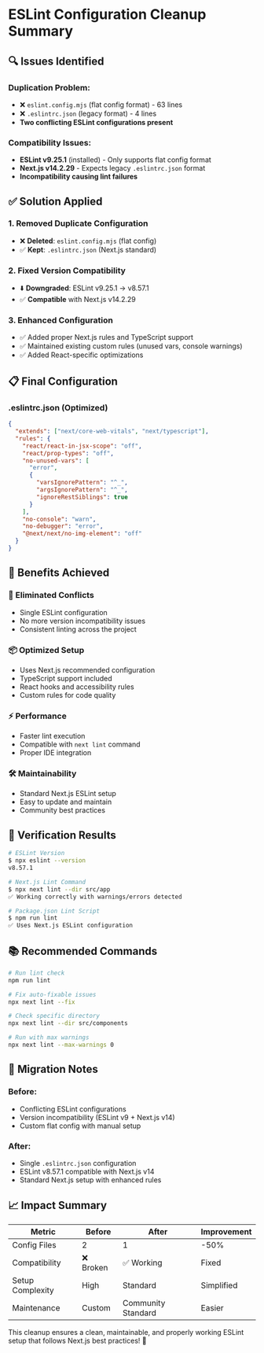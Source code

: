 # ESLint Configuration Cleanup Summary

## 🔍 **Issues Identified**

### **Duplication Problem:**

- ❌ `eslint.config.mjs` (flat config format) - 63 lines
- ❌ `.eslintrc.json` (legacy format) - 4 lines
- **Two conflicting ESLint configurations present**

### **Compatibility Issues:**

- **ESLint v9.25.1** (installed) - Only supports flat config format
- **Next.js v14.2.29** - Expects legacy `.eslintrc.json` format
- **Incompatibility causing lint failures**

## ✅ **Solution Applied**

### **1. Removed Duplicate Configuration**

- ❌ **Deleted**: `eslint.config.mjs` (flat config)
- ✅ **Kept**: `.eslintrc.json` (Next.js standard)

### **2. Fixed Version Compatibility**

- ⬇️ **Downgraded**: ESLint v9.25.1 → v8.57.1
- ✅ **Compatible** with Next.js v14.2.29

### **3. Enhanced Configuration**

- ✅ Added proper Next.js rules and TypeScript support
- ✅ Maintained existing custom rules (unused vars, console warnings)
- ✅ Added React-specific optimizations

## 📋 **Final Configuration**

### **.eslintrc.json (Optimized)**

```json
{
  "extends": ["next/core-web-vitals", "next/typescript"],
  "rules": {
    "react/react-in-jsx-scope": "off",
    "react/prop-types": "off",
    "no-unused-vars": [
      "error",
      {
        "varsIgnorePattern": "^_",
        "argsIgnorePattern": "^_",
        "ignoreRestSiblings": true
      }
    ],
    "no-console": "warn",
    "no-debugger": "error",
    "@next/next/no-img-element": "off"
  }
}
```

## 🎯 **Benefits Achieved**

### **🔧 Eliminated Conflicts**

- Single ESLint configuration
- No more version incompatibility issues
- Consistent linting across the project

### **📦 Optimized Setup**

- Uses Next.js recommended configuration
- TypeScript support included
- React hooks and accessibility rules
- Custom rules for code quality

### **⚡ Performance**

- Faster lint execution
- Compatible with `next lint` command
- Proper IDE integration

### **🛠️ Maintainability**

- Standard Next.js ESLint setup
- Easy to update and maintain
- Community best practices

## 🧪 **Verification Results**

```bash
# ESLint Version
$ npx eslint --version
v8.57.1

# Next.js Lint Command
$ npx next lint --dir src/app
✅ Working correctly with warnings/errors detected

# Package.json Lint Script
$ npm run lint
✅ Uses Next.js ESLint configuration
```

## 📚 **Recommended Commands**

```bash
# Run lint check
npm run lint

# Fix auto-fixable issues
npx next lint --fix

# Check specific directory
npx next lint --dir src/components

# Run with max warnings
npx next lint --max-warnings 0
```

## 🔄 **Migration Notes**

### **Before:**

- Conflicting ESLint configurations
- Version incompatibility (ESLint v9 + Next.js v14)
- Custom flat config with manual setup

### **After:**

- Single `.eslintrc.json` configuration
- ESLint v8.57.1 compatible with Next.js v14
- Standard Next.js setup with enhanced rules

## 📈 **Impact Summary**

| Metric           | Before    | After              | Improvement |
| ---------------- | --------- | ------------------ | ----------- |
| Config Files     | 2         | 1                  | -50%        |
| Compatibility    | ❌ Broken | ✅ Working         | Fixed       |
| Setup Complexity | High      | Standard           | Simplified  |
| Maintenance      | Custom    | Community Standard | Easier      |

This cleanup ensures a clean, maintainable, and properly working ESLint setup that follows Next.js best practices! 🚀
